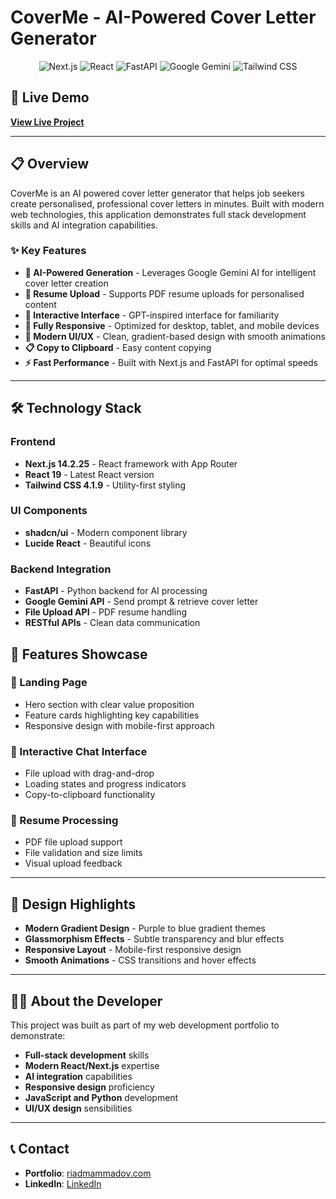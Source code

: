 # CoverMe - AI-Powered Cover Letter Generator

<div align="center">
  <img src="https://img.shields.io/badge/Next.js-14.2.25-black?style=for-the-badge&logo=next.js&logoColor=white" alt="Next.js" />
  <img src="https://img.shields.io/badge/React-19-61DAFB?style=for-the-badge&logo=react&logoColor=black" alt="React" />
  <img src="https://img.shields.io/badge/FastAPI-1094F6?style=for-the-badge&logo=fastapi&logoColor=white" alt="FastAPI" />
  <img src="https://img.shields.io/badge/Google%20Gemini-4285F4?style=for-the-badge&logo=google&logoColor=white" alt="Google Gemini" />
  <img src="https://img.shields.io/badge/Tailwind_CSS-4.1.9-38B2AC?style=for-the-badge&logo=tailwind-css&logoColor=white" alt="Tailwind CSS" />
</div>

## 🚀 Live Demo

**[View Live Project](https://ai-cover-letter-generator-khaki.vercel.app)**

---

## 📋 Overview

CoverMe is an AI powered cover letter generator that helps job seekers create personalised, professional cover letters in minutes. Built with modern web technologies, this application demonstrates full stack development skills and AI integration capabilities.

### ✨ Key Features

- **🤖 AI-Powered Generation** - Leverages Google Gemini AI for intelligent cover letter creation
- **📄 Resume Upload** - Supports PDF resume uploads for personalised content
- **💬 Interactive Interface** - GPT-inspired interface for familiarity
- **📱 Fully Responsive** - Optimized for desktop, tablet, and mobile devices
- **🎨 Modern UI/UX** - Clean, gradient-based design with smooth animations
- **📋 Copy to Clipboard** - Easy content copying
- **⚡ Fast Performance** - Built with Next.js and FastAPI for optimal speeds

---

## 🛠️ Technology Stack

### Frontend

- **Next.js 14.2.25** - React framework with App Router
- **React 19** - Latest React version
- **Tailwind CSS 4.1.9** - Utility-first styling

### UI Components

- **shadcn/ui** - Modern component library
- **Lucide React** - Beautiful icons

### Backend Integration

- **FastAPI** - Python backend for AI processing
- **Google Gemini API** - Send prompt & retrieve cover letter
- **File Upload API** - PDF resume handling
- **RESTful APIs** - Clean data communication

## 📱 Features Showcase

### 🎯 Landing Page

- Hero section with clear value proposition
- Feature cards highlighting key capabilities
- Responsive design with mobile-first approach

### 💬 Interactive Chat Interface

- File upload with drag-and-drop
- Loading states and progress indicators
- Copy-to-clipboard functionality

### 📄 Resume Processing

- PDF file upload support
- File validation and size limits
- Visual upload feedback

---

## 🎨 Design Highlights

- **Modern Gradient Design** - Purple to blue gradient themes
- **Glassmorphism Effects** - Subtle transparency and blur effects
- **Responsive Layout** - Mobile-first responsive design
- **Smooth Animations** - CSS transitions and hover effects

---

## 👨‍💻 About the Developer

This project was built as part of my web development portfolio to demonstrate:

- **Full-stack development** skills
- **Modern React/Next.js** expertise
- **AI integration** capabilities
- **Responsive design** proficiency
- **JavaScript and Python** development
- **UI/UX design** sensibilities

---

## 📞 Contact

- **Portfolio**: [riadmammadov.com](https://riadmammadov.co.uk)
- **LinkedIn**: [LinkedIn](www.linkedin.com/in/riadmammadov)
